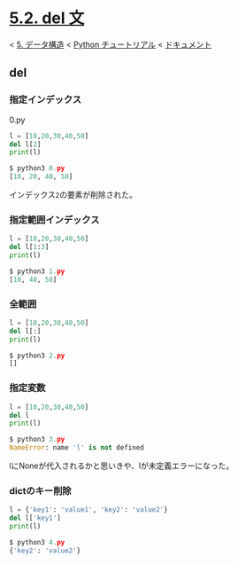 # [5.2. del 文](https://docs.python.jp/3/tutorial/datastructures.html#the-del-statement)

< [5. データ構造](https://docs.python.jp/3/tutorial/datastructures.html#data-structures) < [Python チュートリアル](https://docs.python.jp/3/tutorial/index.html) < [ドキュメント](https://docs.python.jp/3/index.html)

## del

### 指定インデックス

0.py
```python
l = [10,20,30,40,50]
del l[2]
print(l)
```
```python
$ python3 0.py
[10, 20, 40, 50]
```

インデックス`2`の要素が削除された。

### 指定範囲インデックス

```python
l = [10,20,30,40,50]
del l[1:3]
print(l)
```
```python
$ python3 1.py
[10, 40, 50]
```

### 全範囲

```python
l = [10,20,30,40,50]
del l[:]
print(l)
```
```python
$ python3 2.py
[]
```

### 指定変数

```python
l = [10,20,30,40,50]
del l
print(l)
```
```python
$ python3 3.py 
NameError: name 'l' is not defined
```

lにNoneが代入されるかと思いきや、lが未定義エラーになった。

### dictのキー削除

```python
l = {'key1': 'value1', 'key2': 'value2'}
del l['key1']
print(l)
```
```python
$ python3 4.py 
{'key2': 'value2'}
```

